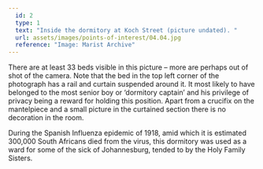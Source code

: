 ```yaml
---
  id: 2
  type: 1
  text: "Inside the dormitory at Koch Street (picture undated). "
  url: assets/images/points-of-interest/04.04.jpg
  reference: "Image: Marist Archive"
---
```

There are at least 33 beds visible in this picture – more are perhaps out of shot of the camera. Note that the bed in the top left corner of the photograph has a rail and curtain suspended around it. It most likely to have belonged to the most senior boy or ‘dormitory captain’ and his privilege of privacy being a reward for holding this position. Apart from a crucifix on the mantelpiece and a small picture in the curtained section there is no decoration in the room.

During the Spanish Influenza epidemic of 1918, amid which it is estimated 300,000 South Africans died from the virus, this dormitory was used as a ward for some of the sick of Johannesburg, tended to by the Holy Family Sisters.         